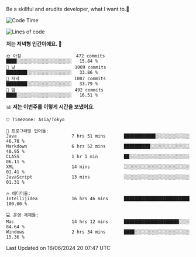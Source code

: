Be a skillful and erudite developer, what I want to.👶

<!--START_SECTION:waka-->
![Code Time](http://img.shields.io/badge/Code%20Time-885%20hrs%2046%20mins-blue)

![Lines of code](https://img.shields.io/badge/%EC%A0%80%EB%8A%94%20%EC%97%AC%ED%83%9C%EA%B9%8C%EC%A7%80%20-2.3%20million%20%EC%A4%84%EC%9D%98%20%EC%BD%94%EB%93%9C%EB%A5%BC%20%EC%9E%91%EC%84%B1%ED%96%88%EC%96%B4%EC%9A%94.-blue)

**저는 저녁형 인간이에요. 🦉** 

```text
🌞 아침                     472 commits         ████░░░░░░░░░░░░░░░░░░░░░   15.84 % 
🌆 낮　                     1009 commits        ████████░░░░░░░░░░░░░░░░░   33.86 % 
🌃 저녁                     1007 commits        ████████░░░░░░░░░░░░░░░░░   33.79 % 
🌙 밤　                     492 commits         ████░░░░░░░░░░░░░░░░░░░░░   16.51 % 
```


📊 **저는 이번주를 이렇게 시간을 보냈어요.** 

```text
🕑︎ Timezone: Asia/Tokyo

💬 프로그래밍 언어들: 
Java                     7 hrs 51 mins       ████████████░░░░░░░░░░░░░   46.78 % 
Markdown                 6 hrs 52 mins       ██████████░░░░░░░░░░░░░░░   40.95 % 
CLASS                    1 hr 1 min          ██░░░░░░░░░░░░░░░░░░░░░░░   06.11 % 
XML                      14 mins             ░░░░░░░░░░░░░░░░░░░░░░░░░   01.41 % 
JavaScript               13 mins             ░░░░░░░░░░░░░░░░░░░░░░░░░   01.31 % 

🔥 에디터들: 
Intellijidea             16 hrs 46 mins      █████████████████████████   100.00 % 

💻 운영 체제들: 
Mac                      14 hrs 12 mins      █████████████████████░░░░   84.64 % 
Windows                  2 hrs 34 mins       ████░░░░░░░░░░░░░░░░░░░░░   15.36 % 
```


 Last Updated on 16/06/2024 20:07:47 UTC
<!--END_SECTION:waka-->
